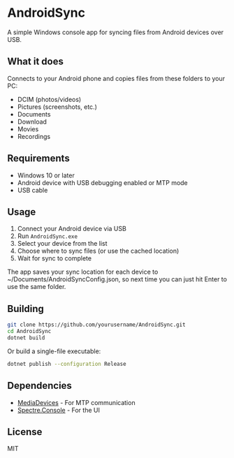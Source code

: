 # AndroidSync

A simple Windows console app for syncing files from Android devices over USB.

## What it does

Connects to your Android phone and copies files from these folders to your PC:
- DCIM (photos/videos)
- Pictures (screenshots, etc.)
- Documents
- Download
- Movies
- Recordings

## Requirements

- Windows 10 or later
- Android device with USB debugging enabled or MTP mode
- USB cable

## Usage

1. Connect your Android device via USB
2. Run `AndroidSync.exe`
3. Select your device from the list
4. Choose where to sync files (or use the cached location)
5. Wait for sync to complete

The app saves your sync location for each device to ~/Documents/AndroidSyncConfig.json, so next time you can just hit Enter to use the same folder.

## Building

```bash
git clone https://github.com/yourusername/AndroidSync.git
cd AndroidSync
dotnet build
```

Or build a single-file executable:

```bash
dotnet publish --configuration Release
```

## Dependencies

- [MediaDevices](https://github.com/Bassman2/MediaDevices) - For MTP communication
- [Spectre.Console](https://github.com/spectreconsole/spectre.console) - For the UI

## License

MIT

